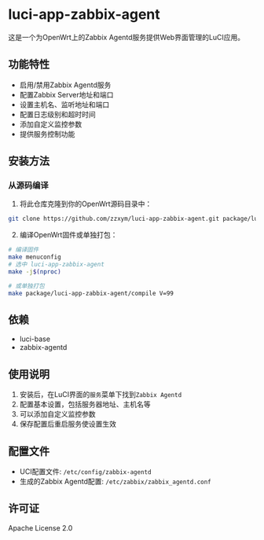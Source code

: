 # luci-app-zabbix-agent

这是一个为OpenWrt上的Zabbix Agentd服务提供Web界面管理的LuCI应用。

## 功能特性

- 启用/禁用Zabbix Agentd服务
- 配置Zabbix Server地址和端口
- 设置主机名、监听地址和端口
- 配置日志级别和超时时间
- 添加自定义监控参数
- 提供服务控制功能

## 安装方法

### 从源码编译

1. 将此仓库克隆到你的OpenWrt源码目录中：

```bash
git clone https://github.com/zzxym/luci-app-zabbix-agent.git package/luci-app-zabbix-agent
```

2. 编译OpenWrt固件或单独打包：

```bash
# 编译固件
make menuconfig
# 选中 luci-app-zabbix-agent
make -j$(nproc)

# 或单独打包
make package/luci-app-zabbix-agent/compile V=99
```

## 依赖

- luci-base
- zabbix-agentd

## 使用说明

1. 安装后，在LuCI界面的`服务`菜单下找到`Zabbix Agentd`
2. 配置基本设置，包括服务器地址、主机名等
3. 可以添加自定义监控参数
4. 保存配置后重启服务使设置生效

## 配置文件

- UCI配置文件: `/etc/config/zabbix-agentd`
- 生成的Zabbix Agentd配置: `/etc/zabbix/zabbix_agentd.conf`

## 许可证

Apache License 2.0